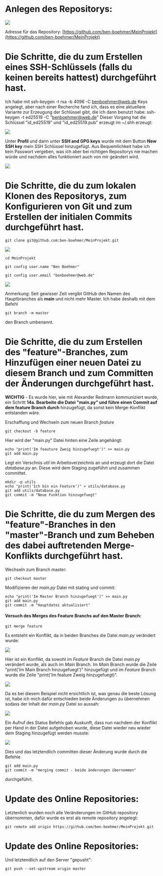 # Anlegen des Repositorys:

![](bilder/repository_angelegt.png)

Adresse für das Repository: [https://github.com/ben-boehmer/MeinProjekt](https://github.com/ben-boehmer/MeinProjekt)

# Die Schritte, die du zum Erstellen eines SSH-Schlüssels (falls du keinen bereits hattest) durchgeführt hast.

Ich habe mit
    ssh-keygen -t rsa -b 4096 -C benboehmer@web.de
Keys angelegt, aber nach einer Recherche fand ich, dass es eine aktuellere Variante zur Erzeugung der
Schlüssel gibt, die ich dann benutzt habe:
    ssh-keygen -t ed25519 -C "benboehmer@web.de"
Dieser Vorgang hat die Schlüssel "id_ed25519" und "id_ed25519.pub" erzeugt im ~/.shh erzeugt:

![](bilder/ssh_keys.png)


Unter **Profil** und dann unter **SSH and GPG keys** wurde mit dem Button **New SSH key**
mein SSH Schlüssel hinzugefügt. Aus Bequemlichkeit habe ich kein Passwort vergeben,
was ich aber bei richtigen Repositorys nie machen würde und nachdem alles funktioniert
auch von mir geändert wird.

![](bilder/ssh_menu.png)

# Die Schritte, die du zum lokalen Klonen des Repositorys, zum Konfigurieren von Git und zum Erstellen der initialen Commits durchgeführt hast.

    git clone git@github.com:ben-boehmer/MeinProjekt.git
    
![](bilder/cloning_rep.png)

    cd MeinProjekt

    git config user.name "Ben Boehmer"

    git config user.email "benboehmer@web.de"

![](bilder/configure_repository.png)

Anmerkung: Seit gewisser Zeit vergibt GitHub den Namen des Hauptbranches als
**main** und nicht mehr Master. Ich habe deshalb mit dem Befehl

    git branch -m master

den Branch umbenannt. 


# Die Schritte, die du zum Erstellen des "feature"-Branches, zum Hinzufügen einer neuen Datei zu diesem Branch und zum Committen der Änderungen durchgeführt hast.

**WICHTIG** - Es wurde hier, wie mit Alexander Redmann kommuniziert wurde, ein Schritt **14a. Bearbeite die Datei "main.py" und führe einen Commit auf dem feature Branch durch**
hinzugefügt, da sonst kein Merge-Konflikt entstanden wäre. 

Erschaffung und Wechseln zum neuen Branch *feature*

    git checkout -b feature

Hier wird der "main.py" Datei hinten eine Zeile angehängt:

    echo "print('Im feauture Zweig hinzugefuegt')" >> main.py
    git add main.py

Legt ein Verschnis *util* im Arbeitsverzeichnis an und erzeugt dort die Datei
*database.py* an. Diese wird dem Staging zugeführt und zusammen committet.

    mkdir -p utils
    echo "print('Ich bin ein Feature')" > utils/database.py
    git add utils/database.py
    git commit -m "Neue Funktion hinzugefuegt"

# Die Schritte, die du zum Mergen des "feature"-Branches in den "master"-Branch und zum Beheben des dabei auftretenden Merge-Konflikts durchgeführt hast.


Wechseln zum Branch master:

	git checkout master

Modifizieren der *main.py* Datei mit stating und commit:

    echo "print('Im Master Branch hinzugefuegt')" >> main.py
    git add main.py
    git commit -m "Hauptdatei aktualisiert"


#### Versuch des Merges des Feature Branchs auf den Master Branch:

    git merge feature

Es entsteht ein Konflikt, da in beiden Branches die Datei *main.py* verändert wurde:

![](bilder/konflikt_code.png)

Hier ist ein Konflikt, da sowohl im *Feature* Branch die Datei *main.py* verändert wurde, als auch im *Main* Branch. Im *Main* Branch wurde die Zeile "print('Im Main Branch hinzugefuegt')" hinzugefügt und im *Feature* Branch wurde die Zeile "print('Im feature Zweig hinzugefuegt)".

![](bilder/konflikt_vs.png)

Da es bei diesem Beispiel nicht ersichtlich ist, was genau die beste Lösung ist, habe ich mich dafür entschieden beide Änderungen zu übernehmen sodass der Inhalt der *main.py* Datei so aussah:

![](bilder/konflikt_aufgeloest.png)

Ein Aufruf des Status Befehls gab Auskunft, dass nun nachdem der Konflikt per Hand in der Datei aufgehoben wurde, diese Datei wieder neu wieder dem Staging hinzugefügt werden musste:

![](bilder/status_after_merge.png)

Dies und das letztendlich committen dieser Änderung wurde durch die Befehle

    git add main.py
    git commit -m "merging commit - beide änderungen übernommen"

durchgeführt.

# Update des Online Repositories:

Letztenlich wurden noch alle Veränderungen im GitHub repository übernommen,
dafür wurde es erst als remote repository angelegt:

    git remote add origin https://github.com/ben-boehmer/MeinProjekt.git

# Update des Online Repositories:

Und letztendlich auf den Server "gepusht":

    git push --set-upstream origin master
